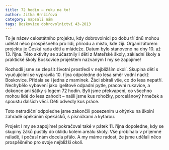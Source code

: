 ```yaml
---
title: 72 hodin – ruku na to!
author: Jitka Hrnčířová
category: napsali nám
tags: Boskovice dobrovolnictví 43-2013
---
```


To je název celostátního projektu, kdy dobrovolníci po dobu tří dnů mohou udělat něco prospěšného pro lidi, přírodu a místo, kde žijí. Organizátorem projektu je Česká rada dětí a mládeže. Datum bylo stanoveno na dny 10. až 13. října. Této aktivity se zúčastnily i děti z Mateřské školy, základní školy a praktické školy Boskovice projektem nazvaným I my se zapojíme!

Rozhodli jsme se zlepšit životní prostředí v nejbližším okolí. Skupina dětí s vyučujícími se vypravila 10. října odpoledne do lesa směr vodní nádrž Boskovice. Přidala se i jedna z maminek. Žáci sbírali vše, co do lesa nepatří. Nechybělo vybavení jako igelitové odpadní pytle, pracovní rukavice, a dokonce ani šátky s logem 72 hodin. Byli jsme překvapeni, co všechno mohou lidé do lesa zahodit – našli jsme kus rohožky, porcelánový hrneček a spoustu dalších věcí. Děti odvedly kus práce.

Toto netradiční odpoledne jsme zakončili posezením u ohýnku na školní zahradě opékáním špekáčků, s písničkami a kytarou.

Projekt I my se zapojíme! pokračoval také v pátek 11. října dopoledne, kdy se skupiny žáků pustily do úklidu kolem areálu školy. Vše probíhalo v příjemné náladě, i počasí nám docela přálo. A my máme radost, že jsme udělali něco prospěšného pro svoje nejbližší okolí.
